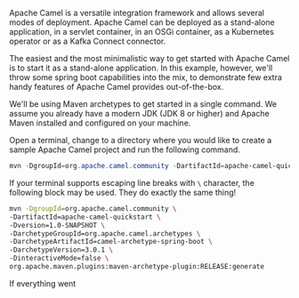 Apache Camel is a versatile integration framework and allows several modes of deployment. Apache Camel can be deployed as a stand-alone application, in a servlet container, in an OSGi container, as a Kubernetes operator or as a Kafka Connect connector. 

The easiest and the most minimalistic way to get started with Apache Camel is to start it as a stand-alone application. In this example, however, we'll throw some spring boot capabilities into the mix, to demonstrate few extra handy features of Apache Camel provides out-of-the-box.

We'll be using Maven archetypes to get started in a single command. We assume you already have a modern JDK (JDK 8 or higher) and Apache Maven installed and configured on your machine.

Open a terminal, change to a directory where you would like to create a sample Apache Camel project and run the following command.

````Powershell
mvn -DgroupId=org.apache.camel.community -DartifactId=apache-camel-quickstart -Dversion=1.0-SNAPSHOT -DarchetypeGroupId=org.apache.camel.archetypes -DarchetypeArtifactId=camel-archetype-spring-boot -DarchetypeVersion=3.0.1 -DinteractiveMode=false org.apache.maven.plugins:maven-archetype-plugin:RELEASE:generate
````
If your terminal supports escaping line breaks with `\` character, the following block may be used. They do exactly the same thing!
````bash
mvn -DgroupId=org.apache.camel.community \ 
-DartifactId=apache-camel-quickstart \
-Dversion=1.0-SNAPSHOT \
-DarchetypeGroupId=org.apache.camel.archetypes \
-DarchetypeArtifactId=camel-archetype-spring-boot \
-DarchetypeVersion=3.0.1 \
-DinteractiveMode=false \
org.apache.maven.plugins:maven-archetype-plugin:RELEASE:generate
````

If everything went 
